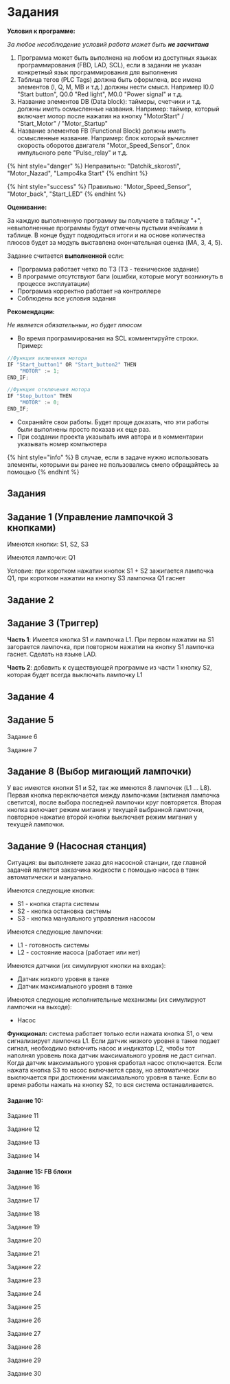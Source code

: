 # Задания

**Условия к программе:**

_За любое несоблюдение условий работа может быть **не засчитана**_

1. Программа может быть выполнена на любом из доступных языках программирования (FBD, LAD, SCL), если в задании не указан конкретный язык программирования для выполнения
2. Таблица тегов (PLC Tags) должна быть оформлена, все имена элементов (I, Q, M, MB и т.д.) должны нести смысл. Например I0.0 "Start button", Q0.0 "Red light", M0.0 "Power signal" и т.д.
3. Название элементов DB (Data block): таймеры, счетчики и т.д. должны иметь осмысленные названия. Например: таймер, который включает мотор после нажатия на кнопку "MotorStart" / "Start\_Motor" / "Motor\_Startup"
4. Название элементов FB (Functional Block) должны иметь осмысленные название. Например: блок который вычисляет скорость оборотов двигателя "Motor\_Speed\_Sensor", блок импульсного реле "Pulse\_relay" и т.д.&#x20;

{% hint style="danger" %}
Неправильно: "Datchik\_skorosti", "Motor\_Nazad", "Lampo4ka Start"
{% endhint %}

{% hint style="success" %}
Правильно: "Motor\_Speed\_Sensor", "Motor\_back", "Start\_LED"
{% endhint %}

**Оценивание:**

За каждую выполненную программу вы получаете в таблицу "+", невыполненные программы будут отмечены пустыми ячейками в таблице. В конце будут подводиться итоги и на основе количества плюсов будет за модуль выставлена окончательная оценка (MA, 3, 4, 5).&#x20;

Задание считается **выполненной** если:&#x20;

* Программа работает четко по ТЗ (ТЗ - техническое задание)
* В программе отсутствуют баги (ошибки, которые могут возникнуть в процессе эксплуатации)
* Программа корректно работает на контроллере
* Соблюдены все условия задания

**Рекомендации:**

_Не является обязательным, но будет плюсом_

* Во время программирования на SCL комментируйте строки. Пример:

```csharp
//Функция включения мотора
IF "Start_button1" OR "Start_button2" THEN
    "MOTOR" := 1;
END_IF;

//Функция отключения мотора
IF "Stop_button" THEN
    "MOTOR" := 0;
END_IF;
```

* Сохраняйте свои работы. Будет проще доказать, что эти работы были выполнены просто показав их еще раз.
* При создании проекта указывать имя автора и в комментарии указывать номер компьютера

{% hint style="info" %}
В случае, если в задаче нужно использовать элементы, которыми вы ранее не пользовались смело обращайтесь за помощью
{% endhint %}

## Задания

## Задание 1 (Управление лампочкой 3 кнопками)

Имеются кнопки: S1, S2, S3

Имеются лампочки: Q1

Условие: при коротком нажатии кнопок S1 + S2 зажигается лампочка Q1, при коротком нажатии на кнопку S3 лампочка Q1 гаснет

## Задание 2&#x20;

## Задание 3 (Триггер)

**Часть 1**: Имеется кнопка S1 и лампочка L1. При первом нажатии на S1 загорается лампочка, при повторном нажатии на кнопку S1 лампочка гаснет. Сделать на языке LAD.

**Часть 2**: добавить к существующей программе из части 1 кнопку S2, которая будет всегда выключать лампочку L1

## Задание 4

## Задание 5

Задание 6

Задание 7

## Задание 8 (Выбор мигающий лампочки)

У вас имеются кнопки S1 и S2, так же имеются 8 лампочек (L1 ... L8). Первая кнопка переключается между лампочками (активная лампочка светится), после выбора последней лампочки круг повторяется. Вторая кнопка включает режим мигания у текущей выбранной лампочки, повторное нажатие второй кнопки выключает режим мигания у текущей лампочки.&#x20;

## Задание 9 (Насосная станция)

Ситуация: вы выполняете заказ для насосной станции, где главной задачей является заказчика жидкости с помощью насоса в танк автоматически и мануально.&#x20;

Имеются следующие кнопки:

* S1 - кнопка старта системы
* S2 - кнопка остановка системы
* S3 - кнопка мануального управления насосом

Имеются следующие лампочки:

* L1 - готовность системы
* L2 - состояние насоса (работает или нет)

Имеются датчики (их симулируют кнопки на входах):

* Датчик низкого уровня в танке
* Датчик максимального уровня в танке

Имеются следующие исполнительные механизмы (их симулируют лампочки на выходе):

* Насос

**Функционал:** система работает только если нажата кнопка S1, о чем сигнализирует лампочка L1. Если датчик низкого уровня в танке подает сигнал, необходимо включить насос и индикатор L2, чтобы тот наполнял уровень пока датчик максимального уровня не даст сигнал. Когда датчик максимального уровня сработал насос отключается. Если нажата кнопка S3 то насос включается сразу, но автоматически выключается при достижении максимального уровня в танке. Если во время работы нажать на кнопку S2, то вся система останавливается.

#### Задание 10:&#x20;

Задание 11

Задание 12

Задание 13

Задание 14

#### Задание 15: FB блоки

Задание 16

Задание 17

Задание 18

Задание 19

Задание 20

Задание 21

Задание 22

Задание 23

Задание 24

Задание 25

Задание 26

Задание 27

Задание 28

Задание 29

Задание 30

